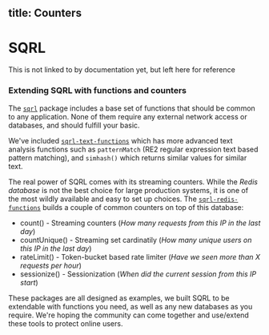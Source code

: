 title: Counters
---

# SQRL

This is not linked to by documentation yet, but left here for reference

### Extending SQRL with functions and counters

The [`sqrl`](https://github.com/sqrl-lang/sqrl/tree/master/packages/sqrl) package includes a base set of functions that should be common to any application. None of them require any external network access or databases, and should fulfill your basic.

We've included [`sqrl-text-functions`](https://github.com/sqrl-lang/sqrl/tree/master/packages/sqrl-text-functions) which has more advanced text analysis functions such as `patternMatch` (RE2 regular expression text based pattern matching), and `simhash()` which returns similar values for similar text.

The real power of SQRL comes with its streaming counters. While the *Redis database* is not the best choice for large production systems, it is one of the most wildly available and easy to set up choices. The [`sqrl-redis-functions`](https://github.com/sqrl-lang/sqrl/tree/master/packages/sqrl-redis-functions) builds a couple of common counters on top of this database:

* count() - Streaming counters (*How many requests from this IP in the last day*)
* countUnique() - Streaming set cardinatily (*How many unique users on this IP in the last day*)
* rateLimit() - Token-bucket based rate limiter (*Have we seen more than X requests per hour*)
* sessionize() - Sessionization (*When did the current session from this IP start*)

These packages are all designed as examples, we built SQRL to be extendable with functions you need, as well as any new databases as you require. We're hoping the community can come together and use/extend these tools to protect online users.